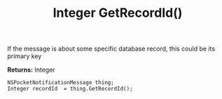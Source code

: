 ﻿---
uid: crmscript_ref_NSPocketNotificationMessage_GetRecordId
title: Integer GetRecordId()
intellisense: NSPocketNotificationMessage.GetRecordId
keywords: NSPocketNotificationMessage, GetRecordId
so.topic: reference
---

If the message is about some specific database record, this could be its primary key

**Returns:** Integer


```crmscript
NSPocketNotificationMessage thing;
Integer recordId  = thing.GetRecordId();
```


